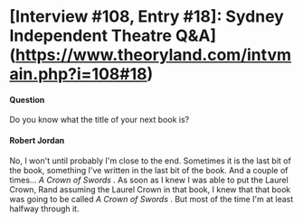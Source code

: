 # [Interview #108, Entry #18]: Sydney Independent Theatre Q&A](https://www.theoryland.com/intvmain.php?i=108#18)

#### Question

Do you know what the title of your next book is?

#### Robert Jordan

No, I won't until probably I'm close to the end. Sometimes it is the last bit of the book, something I've written in the last bit of the book. And a couple of times...
*A Crown of Swords*
. As soon as I knew I was able to put the Laurel Crown, Rand assuming the Laurel Crown in that book, I knew that that book was going to be called
*A Crown of Swords*
. But most of the time I'm at least halfway through it.

